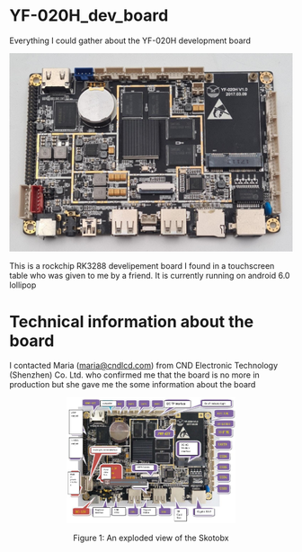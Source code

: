 # YF-020H_dev_board
Everything I could gather about the YF-020H development board

![alt banner](figures/YF-020H_dev_board.jpg)

This is a rockchip RK3288 develipement board I found in a touchscreen table who was given to me by a friend. 
It is currently running on android 6.0 lollipop

# Technical information about the board
I contacted Maria (maria@cndlcd.com) from CND Electronic Technology (Shenzhen) Co. Ltd. who confirmed me that the board is no more in production but she gave me the some information about the board

<p align="center">
  <img src="figures/YF-020H_board_front_side.png" width="300px" />
</div>
<p align="center">Figure 1: An exploded view of the Skotobx</p>

